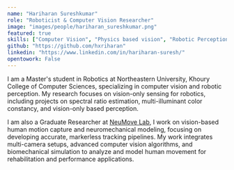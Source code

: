 ```yaml
---
name: "Hariharan Sureshkumar"
role: "Roboticist & Computer Vision Researcher"
image: "images/people/hariharan_sureshkumar.png"
featured: true
skills: ["Computer Vision", "Physics based vision", "Robotic Perception", "RL", "ROS"]
github: "https://github.com/hxriharan"
linkedin: "https://www.linkedin.com/in/hariharan-suresh/"
opentowork: False
---
```

I am a Master's student in Robotics at Northeastern University, Khoury College of Computer Sciences, specializing in computer vision and robotic perception. My research focuses on vision-only sensing for robotics, including projects on spectral ratio estimation, multi-illuminant color constancy, and vision-only based perception.  

I am also a Graduate Researcher at [NeuMove Lab](https://neumove.org/), I work on vision-based human motion capture and neuromechanical modeling, focusing on developing accurate, markerless tracking pipelines. My work integrates multi-camera setups, advanced computer vision algorithms, and biomechanical simulation to analyze and model human movement for rehabilitation and performance applications.
